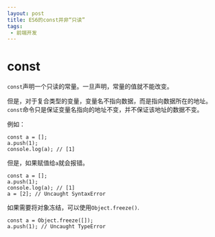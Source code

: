 ```yaml
---
layout: post
title: ES6的const并非“只读”
tags:
 - 前端开发
---
```


# const

`const`声明一个只读的常量。一旦声明，常量的值就不能改变。

但是，对于复合类型的变量，变量名不指向数据，而是指向数据所在的地址。
`const`命令只是保证变量名指向的地址不变，并不保证该地址的数据不变。

例如：

    const a = [];
    a.push(1);
    console.log(a); // [1]
       
但是，如果赋值给`a`就会报错。

    const a = [];
    a.push(1);
    console.log(a); // [1]
    a = [2]; // Uncaught SyntaxError
    
如果需要将对象冻结，可以使用`Object.freeze()`.

    const a = Object.freeze([]);
    a.push(1); // Uncaught TypeError
    